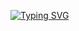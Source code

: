 <a href="https://git.io/typing-svg"><img src="https://readme-typing-svg.demolab.com?font=Fira+Code&pause=1000&color=14DB94&center=true&width=435&lines=Hello%2C+There!+%F0%9F%91%8B+;This+is+Raghul....;Nice+to+meet+you" alt="Typing SVG" /></a>

<!--
**M-Raghul/M-Raghul** is a ✨ _special_ ✨ repository because its `README.md` (this file) appears on your GitHub profile.

Here are some ideas to get you started:

- 🔭 I’m currently working on ...
- 🌱 I’m currently learning ...
- 👯 I’m looking to collaborate on ...
- 🤔 I’m looking for help with ...
- 💬 Ask me about ...
- 📫 How to reach me: ...
- 😄 Pronouns: ...
- ⚡ Fun fact: ...
-->
